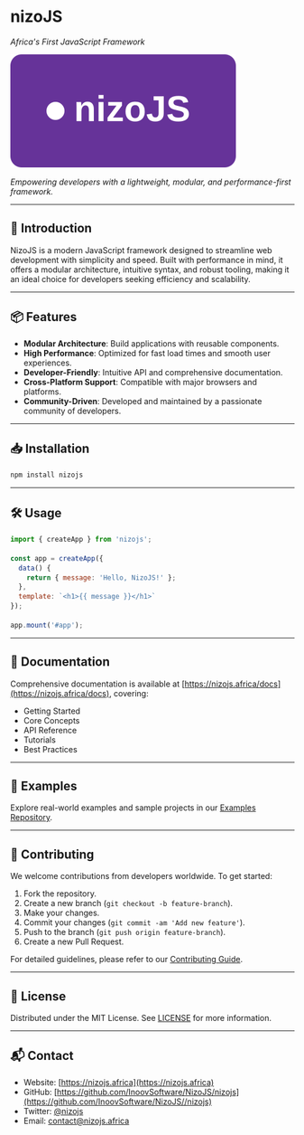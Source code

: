 # nizoJS  
_Africa's First JavaScript Framework_

![nizoJS Logo](logo.svg)

*Empowering developers with a lightweight, modular, and performance-first framework.*

---

## 🚀 Introduction

NizoJS is a modern JavaScript framework designed to streamline web development with simplicity and speed. Built with performance in mind, it offers a modular architecture, intuitive syntax, and robust tooling, making it an ideal choice for developers seeking efficiency and scalability.

---

## 📦 Features

- **Modular Architecture**: Build applications with reusable components.
- **High Performance**: Optimized for fast load times and smooth user experiences.
- **Developer-Friendly**: Intuitive API and comprehensive documentation.
- **Cross-Platform Support**: Compatible with major browsers and platforms.
- **Community-Driven**: Developed and maintained by a passionate community of developers.

---

## 📥 Installation

```bash
npm install nizojs
```

---

## 🛠️ Usage

```javascript
import { createApp } from 'nizojs';

const app = createApp({
  data() {
    return { message: 'Hello, NizoJS!' };
  },
  template: `<h1>{{ message }}</h1>`
});

app.mount('#app');
```

---

## 📘 Documentation

Comprehensive documentation is available at [https://nizojs.africa/docs](https://nizojs.africa/docs), covering:

- Getting Started
- Core Concepts
- API Reference
- Tutorials
- Best Practices

---

## 🧪 Examples

Explore real-world examples and sample projects in our [Examples Repository](https://github.com/InoovSoftware/NizoJS/examples).

---

## 🤝 Contributing

We welcome contributions from developers worldwide. To get started:

1. Fork the repository.
2. Create a new branch (`git checkout -b feature-branch`).
3. Make your changes.
4. Commit your changes (`git commit -am 'Add new feature'`).
5. Push to the branch (`git push origin feature-branch`).
6. Create a new Pull Request.

For detailed guidelines, please refer to our [Contributing Guide](https://github.com/InoovSoftware/NizoJS/blob/main/CONTRIBUTING.md).

---

## 🧾 License

Distributed under the MIT License. See [LICENSE](https://github.com/InoovSoftware/NizoJS/blob/main/LICENSE) for more information.

---

## 📬 Contact

- Website: [https://nizojs.africa](https://nizojs.africa)
- GitHub: [https://github.com/InoovSoftware/NizoJS/nizojs](https://github.com/InoovSoftware/NizoJS//nizojs)
- Twitter: [@nizojs](https://twitter.com/nizojs)
- Email: [contact@nizojs.africa](mailto:contact@nizojs.africa)
